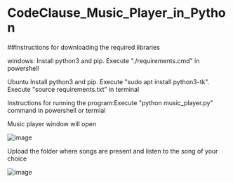 # CodeClause_Music_Player_in_Python

##Instructions for downloading the required libraries

windows:
Install python3 and pip.
Execute "./requirements.cmd" in powershell

Ubuntu
Install python3 and pip.
Execute "sudo apt install python3-tk".
Execute "source requirements.txt" in terminal

Instructions for running the program:Execute "python music_player.py" command in powershell or termial

Music player window will open

![image](https://user-images.githubusercontent.com/126230521/235341486-0ebdf1b8-67e0-44aa-adb6-d9b4f62c0bdb.png)

Upload the folder where songs are present and listen to the song of your choice

![image](https://user-images.githubusercontent.com/126230521/235341605-43831f4d-a2bf-43e2-b03b-6561b818fc86.png)


